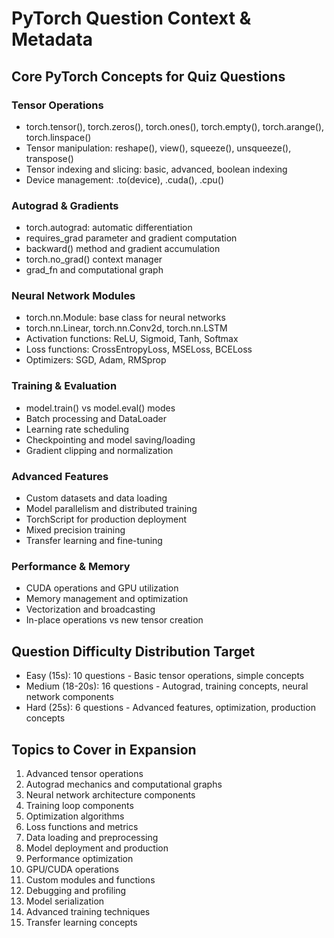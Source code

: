 # PyTorch Question Context & Metadata

## Core PyTorch Concepts for Quiz Questions

### Tensor Operations
- torch.tensor(), torch.zeros(), torch.ones(), torch.empty(), torch.arange(), torch.linspace()
- Tensor manipulation: reshape(), view(), squeeze(), unsqueeze(), transpose()
- Tensor indexing and slicing: basic, advanced, boolean indexing
- Device management: .to(device), .cuda(), .cpu()

### Autograd & Gradients
- torch.autograd: automatic differentiation
- requires_grad parameter and gradient computation
- backward() method and gradient accumulation
- torch.no_grad() context manager
- grad_fn and computational graph

### Neural Network Modules
- torch.nn.Module: base class for neural networks
- torch.nn.Linear, torch.nn.Conv2d, torch.nn.LSTM
- Activation functions: ReLU, Sigmoid, Tanh, Softmax
- Loss functions: CrossEntropyLoss, MSELoss, BCELoss
- Optimizers: SGD, Adam, RMSprop

### Training & Evaluation
- model.train() vs model.eval() modes
- Batch processing and DataLoader
- Learning rate scheduling
- Checkpointing and model saving/loading
- Gradient clipping and normalization

### Advanced Features
- Custom datasets and data loading
- Model parallelism and distributed training
- TorchScript for production deployment
- Mixed precision training
- Transfer learning and fine-tuning

### Performance & Memory
- CUDA operations and GPU utilization
- Memory management and optimization
- Vectorization and broadcasting
- In-place operations vs new tensor creation

## Question Difficulty Distribution Target
- Easy (15s): 10 questions - Basic tensor operations, simple concepts
- Medium (18-20s): 16 questions - Autograd, training concepts, neural network components
- Hard (25s): 6 questions - Advanced features, optimization, production concepts

## Topics to Cover in Expansion
1. Advanced tensor operations
2. Autograd mechanics and computational graphs
3. Neural network architecture components
4. Training loop components
5. Optimization algorithms
6. Loss functions and metrics
7. Data loading and preprocessing
8. Model deployment and production
9. Performance optimization
10. GPU/CUDA operations
11. Custom modules and functions
12. Debugging and profiling
13. Model serialization
14. Advanced training techniques
15. Transfer learning concepts
